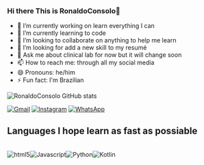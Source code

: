 ### Hi there This is RonaldoConsolo👋

- 🔭 I’m currently working on learn everything I can
- 🌱 I’m currently learning to code 
- 👯 I’m looking to collaborate on anything to help me learn
- 🤔 I’m looking for add a new skill to my resumé 
- 💬 Ask me about clinical lab for now but it will change soon
- 📫 How to reach me: through all my social media
- 😄 Pronouns: he/him
- ⚡ Fun fact: I'm Brazilian

![RonaldoConsolo GitHub stats](https://github-readme-stats.vercel.app/api?username=ronaldoconsolo&show_icons=true&theme=blue-green)

        
[![Gmail](https://img.shields.io/badge/Gmail-D14836?style=for-the-badge&logo=gmail&logoColor=white)](ronaldoconsolo@gmail.com)
[![Instagram](https://img.shields.io/badge/Instagram-E4405F?style=for-the-badge&logo=instagram&logoColor=white)](Ronaldoconsolo)
[![WhatsApp](https://img.shields.io/badge/WhatsApp-25D366?style=for-the-badge&logo=whatsapp&logoColor=white)](+5511932264599)

## Languages I hope learn as fast as possiable

<div style="display: inline_block"><br/>
  <img align="center" alt="html5" src='https://img.shields.io/badge/HTML5-E34F26?style=for-the-badge&logo=html5&logoColor=white' /><img align="center" alt="Javascript" src='https://img.shields.io/badge/JavaScript-323330?style=for-the-badge&logo=javascript&logoColor=F7DF1E' /><img align="center" alt="Python" src='https://img.shields.io/badge/Python-14354C?style=for-the-badge&logo=python&logoColor=white' /><img align="center" alt="Kotlin" src='https://img.shields.io/badge/Kotlin-0095D5?&style=for-the-badge&logo=kotlin&logoColor=white' />
</div> 
